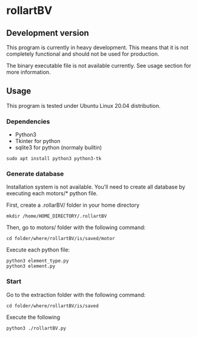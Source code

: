 # rollartBV

## Development version

This program is currently in heavy development. This means that it is not completely functional
and should not be used for production.

The binary executable file is not available currently. See usage section for more information.

## Usage

This program is tested under Ubuntu Linux 20.04 distribution.

### Dependencies

- Python3
- Tkinter for python
- sqlite3 for python (normaly builtin)

```
sudo apt install python3 python3-tk
```

### Generate database

Installation system is not available. You'll need to create all database by executing each
motors/* python file.

First, create a .rollarBV/ folder in your home directory

```
mkdir /home/HOME_DIRECTORY/.rollartBV
```

Then, go to motors/ folder with the following command:

```
cd folder/where/rollartBV/is/saved/motor
```

Execute each python file:

```
python3 element_type.py
python3 element.py
```

### Start

Go to the extraction folder with the following command:

```
cd folder/where/rollartBV/is/saved
```

Execute the following

```
python3 ./rollartBV.py
```
